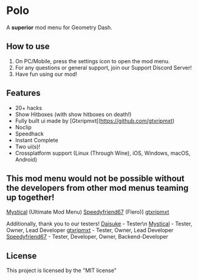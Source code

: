 # Polo
A **superior** mod menu for Geometry Dash.

## How to use
1. On PC/Mobile, press the settings icon to open the mod menu.
2. For any questions or general support, join our Support Discord Server!
3. Have fun using our mod!

## Features
- 20+ hacks
- Show Hitboxes (with show hitboxes on death!)
- Fully built ui made by [Gtxripmxt[(https://github.com/gtxripmxt)
- Noclip
- Speedhack
- Instant Complete
- Two ui(s)!
- Crossplatform support (Linux (Through Wine), iOS, Windows, macOS, Android)

## This mod menu would not be possible without the developers from other mod menus teaming up together!

[Mystical](https://github.com/mystical2090) (Ultimate Mod Menu)
[Speedyfriend67](https://github.com/speedyfriend67) (Flero)]
[gtxripmxt](https://github.com/gtxripmxt)

Additionally, thank you to our testers!
[Daisuke](https://github.com/daisuke) - Tester\n
[Mystical](https://github.com/mystical2090) - Tester, Owner, Lead Developer
[gtxripmxt](https://github.com/gtxripmxt) - Tester, Owner, Lead Developer
[Speedyfriend67](https://github.com/speedyfriend67) - Tester, Developer, Owner, Backend-Developer

## License
This project is licensed by the "MIT license"
